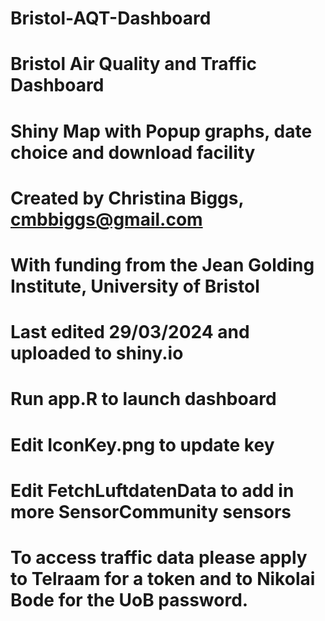 # Bristol-AQT-Dashboard
# Bristol Air Quality and Traffic Dashboard
# Shiny Map with Popup graphs, date choice and download facility
# Created by Christina Biggs, cmbbiggs@gmail.com
# With funding from the Jean Golding Institute, University of Bristol
# Last edited 29/03/2024 and uploaded to shiny.io

# Run app.R to launch dashboard
# Edit IconKey.png to update key
# Edit FetchLuftdatenData to add in more SensorCommunity sensors
# To access traffic data please apply to Telraam for a token and to Nikolai Bode for the UoB password.
